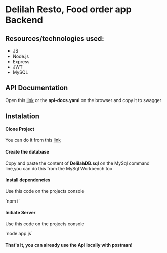 <h1> Delilah Resto, Food order app Backend </h1>
<h2> Resources/technologies used:</h2>
<ul>
<li>JS</li>
<li>Node.js</li>
<li>Express</li>
<li>JWT</li>
<li>MySQL</li>
</ul>
<h2>API Documentation</h2>
<p>Open this <a href="https://app.swaggerhub.com/apis/Agusmac/DelilahRestoAPI/1.0.0">link</a> or the <strong>api-docs.yaml</strong> on the browser and copy it to swagger</p>

<h2>Instalation</h2>
<h4>Clone Project</h4>
<p>You can do it from this <a href="https://github.com/Agusmac/DelilahResto">link</a></p>
<h4>Create the database</h4>
<p>Copy and paste the content of <strong>DelilahDB.sql</strong> on the MySql command line,you can do this from the MySql Workbench too</p>
<h4>Install dependencies</h4>
<p>Use this code on the projects console</p>
`npm i`
<h4>Initiate Server</h4>
<p>Use this code on the projects console</p>
`node app.js`
<h4>That's it, you can already use the Api locally with postman!</h4>